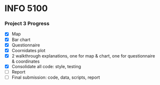 # INFO 5100

### Project 3 Progress
- [x] Map
- [x] Bar chart
- [x] Questionnaire
- [x] Coornidates plot
- [x] 2 walkthrough explanations, one for map & chart, one for questionnaire & coordinates
- [x] Consolidate all code: style, testing
- [ ] Report
- [ ] Final submission: code, data, scripts, report
